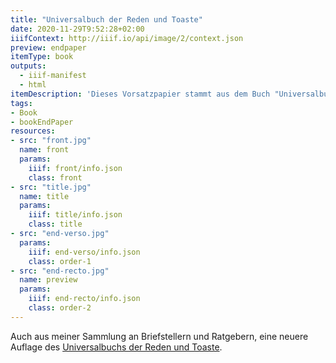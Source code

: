```yaml
---
title: "Universalbuch der Reden und Toaste"
date: 2020-11-29T9:52:28+02:00
iiifContext: http://iiif.io/api/image/2/context.json
preview: endpaper
itemType: book
outputs:
  - iiif-manifest
  - html
itemDescription: 'Dieses Vorsatzpapier stammt aus dem Buch "Universalbuch der Reden und Toaste" von Justinus Abel, 9. vermehrte und verbesserte Auflage, erschienen ca. 1902 bei Levy & Müller, Stuttgart. <a class="worldcat" href="http://www.worldcat.org/oclc/729128580">&nbsp;</a>'
tags:
- Book
- bookEndPaper
resources:
- src: "front.jpg"
  name: front
  params:
    iiif: front/info.json
    class: front
- src: "title.jpg"
  name: title
  params:
    iiif: title/info.json
    class: title
- src: "end-verso.jpg"
  params:
    iiif: end-verso/info.json
    class: order-1
- src: "end-recto.jpg"
  name: preview
  params:
    iiif: end-recto/info.json
    class: order-2
---
```


Auch aus meiner Sammlung an Briefstellern und Ratgebern, eine neuere Auflage des [Universalbuchs der Reden und Toaste](/post/universalbuch-der-reden-und-toaste-1).

<!--more-->
